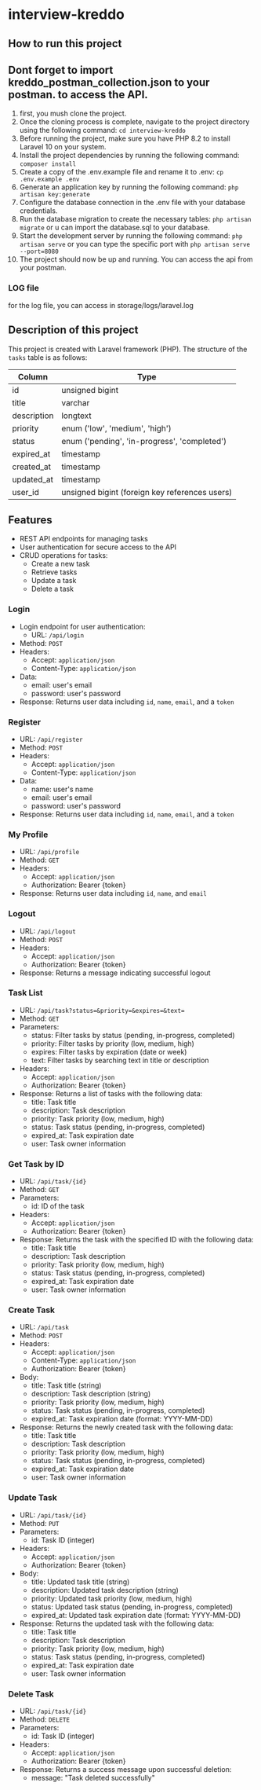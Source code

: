 # interview-kreddo

## How to run this project

## Dont forget to import kreddo_postman_collection.json to your postman. to access the API.

1. first, you mush clone the project.
2. Once the cloning process is complete, navigate to the project directory using the following command:
   `cd interview-kreddo`
3. Before running the project, make sure you have PHP 8.2 to install Laravel 10 on your system.
4. Install the project dependencies by running the following command:
   `composer install`
5. Create a copy of the .env.example file and rename it to .env:
   `cp .env.example .env`
6. Generate an application key by running the following command:
   `php artisan key:generate`
7. Configure the database connection in the .env file with your database credentials.
8. Run the database migration to create the necessary tables:
   `php artisan migrate`
   or u can import the database.sql to your database.
9. Start the development server by running the following command:
   `php artisan serve`
   or you can type the specific port with
   `php artisan serve --port=8080`
10. The project should now be up and running. You can access the api from your postman.

### LOG file

for the log file, you can access in storage/logs/laravel.log

## Description of this project

This project is created with Laravel framework (PHP). The structure of the `tasks` table is as follows:

| Column      | Type                                           |
| ----------- | ---------------------------------------------- |
| id          | unsigned bigint                                |
| title       | varchar                                        |
| description | longtext                                       |
| priority    | enum ('low', 'medium', 'high')                 |
| status      | enum ('pending', 'in-progress', 'completed')   |
| expired_at  | timestamp                                      |
| created_at  | timestamp                                      |
| updated_at  | timestamp                                      |
| user_id     | unsigned bigint (foreign key references users) |

## Features

-   REST API endpoints for managing tasks
-   User authentication for secure access to the API
-   CRUD operations for tasks:
    -   Create a new task
    -   Retrieve tasks
    -   Update a task
    -   Delete a task

### Login

-   Login endpoint for user authentication:
    -   URL: `/api/login`
-   Method: `POST`
-   Headers:
    -   Accept: `application/json`
    -   Content-Type: `application/json`
-   Data:
    -   email: user's email
    -   password: user's password
-   Response: Returns user data including `id`, `name`, `email`, and a `token`

### Register

-   URL: `/api/register`
-   Method: `POST`
-   Headers:
    -   Accept: `application/json`
    -   Content-Type: `application/json`
-   Data:
    -   name: user's name
    -   email: user's email
    -   password: user's password
-   Response: Returns user data including `id`, `name`, `email`, and a `token`

### My Profile

-   URL: `/api/profile`
-   Method: `GET`
-   Headers:
    -   Accept: `application/json`
    -   Authorization: Bearer {token}
-   Response: Returns user data including `id`, `name`, and `email`

### Logout

-   URL: `/api/logout`
-   Method: `POST`
-   Headers:
    -   Accept: `application/json`
    -   Authorization: Bearer {token}
-   Response: Returns a message indicating successful logout

### Task List

-   URL: `/api/task?status=&priority=&expires=&text=`
-   Method: `GET`
-   Parameters:
    -   status: Filter tasks by status (pending, in-progress, completed)
    -   priority: Filter tasks by priority (low, medium, high)
    -   expires: Filter tasks by expiration (date or week)
    -   text: Filter tasks by searching text in title or description
-   Headers:
    -   Accept: `application/json`
    -   Authorization: Bearer {token}
-   Response: Returns a list of tasks with the following data:
    -   title: Task title
    -   description: Task description
    -   priority: Task priority (low, medium, high)
    -   status: Task status (pending, in-progress, completed)
    -   expired_at: Task expiration date
    -   user: Task owner information

### Get Task by ID

-   URL: `/api/task/{id}`
-   Method: `GET`
-   Parameters:
    -   id: ID of the task
-   Headers:
    -   Accept: `application/json`
    -   Authorization: Bearer {token}
-   Response: Returns the task with the specified ID with the following data:
    -   title: Task title
    -   description: Task description
    -   priority: Task priority (low, medium, high)
    -   status: Task status (pending, in-progress, completed)
    -   expired_at: Task expiration date
    -   user: Task owner information

### Create Task

-   URL: `/api/task`
-   Method: `POST`
-   Headers:
    -   Accept: `application/json`
    -   Content-Type: `application/json`
    -   Authorization: Bearer {token}
-   Body:
    -   title: Task title (string)
    -   description: Task description (string)
    -   priority: Task priority (low, medium, high)
    -   status: Task status (pending, in-progress, completed)
    -   expired_at: Task expiration date (format: YYYY-MM-DD)
-   Response: Returns the newly created task with the following data:
    -   title: Task title
    -   description: Task description
    -   priority: Task priority (low, medium, high)
    -   status: Task status (pending, in-progress, completed)
    -   expired_at: Task expiration date
    -   user: Task owner information

### Update Task

-   URL: `/api/task/{id}`
-   Method: `PUT`
-   Parameters:
    -   id: Task ID (integer)
-   Headers:
    -   Accept: `application/json`
    -   Authorization: Bearer {token}
-   Body:
    -   title: Updated task title (string)
    -   description: Updated task description (string)
    -   priority: Updated task priority (low, medium, high)
    -   status: Updated task status (pending, in-progress, completed)
    -   expired_at: Updated task expiration date (format: YYYY-MM-DD)
-   Response: Returns the updated task with the following data:
    -   title: Task title
    -   description: Task description
    -   priority: Task priority (low, medium, high)
    -   status: Task status (pending, in-progress, completed)
    -   expired_at: Task expiration date
    -   user: Task owner information

### Delete Task

-   URL: `/api/task/{id}`
-   Method: `DELETE`
-   Parameters:
    -   id: Task ID (integer)
-   Headers:
    -   Accept: `application/json`
    -   Authorization: Bearer {token}
-   Response: Returns a success message upon successful deletion:
    -   message: "Task deleted successfully"
